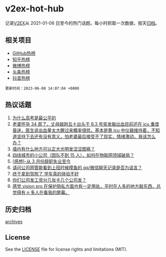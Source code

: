 # v2ex-hot-hub

 记录[V2EX](https://www.v2ex.com/)从 2021-01-06 日至今的热门话题。每小时抓取一次数据，按天[归档](archives)。
 
 ## 相关项目

- [GitHub热榜](https://github.com/it985/github-hot-hub)
- [知乎热榜](https://github.com/it985/zhihu-hot-hub)
- [微博热榜](https://github.com/it985/weibo-hot-hub)
- [头条热榜](https://github.com/it985/toutiao-hot-hub)
- [抖音热榜](https://github.com/it985/douyin-hot-hub)


 `更新时间：2023-06-08 14:07:04 +0800`

## 热议话题

1. [为什么高考是最公平的](https://www.v2ex.com/t/946871)
1. [老婆怀孕 34 周了，丈母娘刚五十出头于 6.3 号突发脑出血目前还在 icu 重度昏迷，医生说出血量太大醒过来概率很低，基本是靠 icu 中仪器维持着，不知道坚持下去还有没有意义，怕老婆最后接受不了现实，情绪激动，我该怎么办？](https://www.v2ex.com/t/946629)
1. [墙内有什么地方可以正大光明发涩涩图嘛？](https://www.v2ex.com/t/946708)
1. [四线城市的小公司（团队不到 15 人），如何在物联网领域破局？](https://www.v2ex.com/t/946848)
1. [[感想]-从 3 月份辞职失业至今](https://www.v2ex.com/t/946625)
1. [请问公司网管能看到上班时候摸鱼的 qq/微信聊天记录是否为谣言？](https://www.v2ex.com/t/946821)
1. [终于拿到驾照了 学车真的体验不好](https://www.v2ex.com/t/946660)
1. [你们公司发工资分几张卡几个公司发？](https://www.v2ex.com/t/946721)
1. [感觉 vision pro 在保护隐私方面也有一定用处，平时在人多的地方敲东西，总觉得有 n 多人在看我的屏幕。](https://www.v2ex.com/t/946812)

## 历史归档

[archives](archives)

## License

See the [LICENSE](LICENSE) file for license rights and limitations (MIT).
